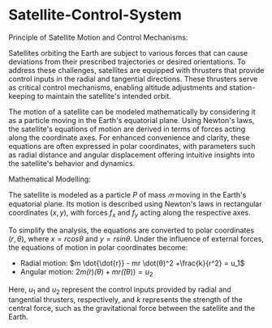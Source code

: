 # Satellite-Control-System
Principle of Satellite Motion and Control Mechanisms:<br>

Satellites orbiting the Earth are subject to various forces that can cause deviations from their prescribed trajectories or desired orientations. To address these challenges, satellites are equipped with thrusters that provide control inputs in the radial and tangential directions. These thrusters serve as critical control mechanisms, enabling altitude adjustments and station-keeping to maintain the satellite's intended orbit.<br/>

The motion of a satellite can be modeled mathematically by considering it as a particle moving in the Earth's equatorial plane. Using Newton's laws, the satellite's equations of motion are derived in terms of forces acting along the coordinate axes. For enhanced convenience and clarity, these equations are often expressed in polar coordinates, with parameters such as radial distance and angular displacement offering intuitive insights into the satellite's behavior and dynamics.<br>

Mathematical Modelling:<br>

The satellite is modeled as a particle $P$ of mass $𝑚$ moving in the Earth's equatorial plane. Its motion is described using Newton's laws in rectangular coordinates $(x,y)$, with forces $f_x$ and $f_y$ acting along the respective axes.<br>

To simplify the analysis, the equations are converted to polar coordinates $(r,θ)$, where $x = r cosθ$ and $y=r sinθ$. Under the influence of external forces, the equations of motion in polar coordinates become:<br>

* Radial motion: $m \dot{\dot{r}} - mr \dot(θ)^2 +\frac{k}{r^2} = u_1$
* Angular motion: $2m \dot(r)\dot(θ) + m r \dot(\dot(θ)) = u_2$

Here, $u_1$ and $u_2$ represent the control inputs provided by radial and tangential thrusters, respectively, and $k$ represents the strength of the central force, such as the gravitational force between the satellite and the Earth.<br>


